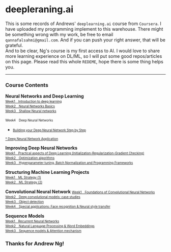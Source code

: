 # deepleraning.ai
This is some records of Andrews' `deeplearning.ai` course from `Coursera`. I have uploaded my programming implement to this warehouse. There might be something wrong with my work, be free to email `qannafalsahmi@gmail.com`. And if you can push your right answer, that will be grateful.<br/>
And to be clear, Ng's course is my first access to AI. I would love to share more learning experience on DL/ML, so I will put some good repos/articles on this page. Please read this whole `REDEME`, hope there is some thing helps you. <br/>

------
### Course Contents
**Neural Networks and Deep Learning**  
<a href="Cours1/s1/Python_Basics_With_Numpy_v3a.ipynb"> 
    <font size=1>Week1　Introduction to deep learning
    </font>
</a><br>
<a href="Cours1/s2/Logistic_Regression_with_a_Neural_Network_mindset_v6a.ipynb">
<font size=1>Week2　Neural Networks Basics</font>   
</a>
<a href="Cours1/s3/Planar_data_classification_with_onehidden_layer_v6c.ipynb">
<font size=1>Week3　Shallow Neural networks</font>
</a>
  
<font size=1>Week4　Deep Neural Networks</font> 
<a href="Cours1/s4/Building_your_Deep_Neural_Network_Step_by_Step_v8a.ipynb"> 
<font size=1> 
* Building your Deep Neural Network Step by Step</font> 
</a>
<a href="Cours1/s4/Deep+Neural+Network+-+Application+v8.ipynb"> 
<font size=1> 
* Deep Neural Network Application</font>
</a>

**Improving Deep Neural Networks**  
<a href="">
<font size=1>Week1　Practical aspects of Deep Learning
(Initialization-Regularization-Gradient Checking)</font>  
</a>
<a href="">
<font size=1>Week2　Optimization algorithms</font>  
</a>
<a href="">
<font size=1>Week3　Hyperparameter tuning, Batch Normalization and Programming Frameworks</font>  
</a>


**Structuring Machine Learning Projects**
<a href="">  
<font size=1>Week1　ML Strategy (1)</font>  
</a>
<a href="">
<font size=1>Week2　ML Strategy (2)</font>
</a>



**Convolutional Neural Network** 
<a href=""> 
<font size=1>Week1　Foundations of Convolutional Neural Networks</font>  
</a>
<a href="">
<font size=1>Week2　Deep convolutional models: case studies</font>  
</a>
<a href="">
<font size=1>Week3　Object detection</font>  
</a>
<a href="">
<font size=1>Week4　Special applications: Face recognition & Neural style transfer</font>  
</a>


**Sequence Models**  
<a href="">
<font size=1>Week1　Recurrent Neural Networks</font>  
</a>
<a href="">
<font size=1>Week2　Natural Language Processing & Word Embeddings</font>  
</a>
<a href="">
<font size=1>Week3　Sequence models & Attention mechanism</font>  
</a>

   

### Thanks for Andrew Ng!
